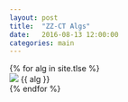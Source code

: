 ```yaml
---
layout: post
title:  "ZZ-CT Algs"
date:   2016-08-13 12:00:00
categories: main
---
```


<section class="algs">
  {% for alg in site.tlse %}
    <div class="alg">
      <img src="http://stachu.cubing.net/v/visualcube.php?fmt=png&size=960&view=plan&sch=yddydd&case={{ alg }}" onclick="imgClick(event)">
      {{ alg }}
    </div>
  {% endfor %}
</section>

<script>
  window.onload = function() {
    if(localStorage.getItem("(R U\' R\')") == null) {
      [].slice.call(document.getElementsByClassName("alg")).forEach(function(a) {
        console.log("[[DEBUG]]")
        localStorage.setItem(a.innerText, "on");
      });
    }
  }

  function imgClick(e) {
    console.log("[[IMGCLICK]]");
    if(e.target.className.indexOf("disabled") == -1) {
      console.log("[[DISABLE]]");
      e.target.className += "disabled";
      localStorage.setItem(e.target.parentElement.innerText, "off");
    } else {
      console.log("[[ENABLE]]");
      e.target.className = "";
      localStorage.setItem(e.target.parentElement.innerText, "on");
    }
  }
</script>
